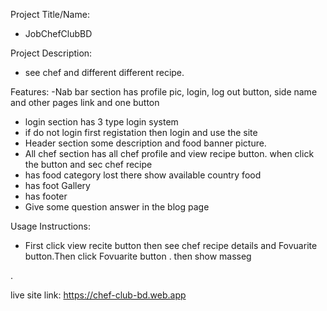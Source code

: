 Project Title/Name:
- JobChefClubBD

Project Description:
- see chef and different different recipe.

Features:
-Nab bar section has profile pic, login, log out button, side name and other pages link and one button
- login section has 3 type login system 
- if do not login first registation then login and use the site
- Header section some description and food banner picture.
- All chef section has all chef profile and view recipe button. when click the button and sec chef recipe
- has food category lost there show available country food
- has foot Gallery
- has footer
- Give some question answer in the blog page

Usage Instructions:
- First click view recite button then see chef recipe details and Fovuarite button.Then click Fovuarite button . then show masseg

.

live site link: https://chef-club-bd.web.app